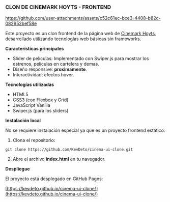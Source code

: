 ### CLON DE CINEMARK HOYTS - FRONTEND

https://github.com/user-attachments/assets/c52c61ec-bce3-4408-b82c-082952bef58e

Este proyecto es un clon frontend de la página web de [Cinemark Hoyts](https://www.cinemarkhoyts.com.ar/), desarrollado utilizando tecnologías web básicas sin frameworks.

**Características principales**
+ Slider de películas: Implementado con Swiper.js para mostrar los estrenos, películas en cartelera y demas.
+ Diseño responsive: **proximamente**.
+ Interactividad: efectos hover.

**Tecnologías utilizadas**
+ HTML5
+ CSS3 (con Flexbox y Grid)
+ JavaScript Vanilla
+ Swiper.js (para los sliders)

**Instalación local**

No se requiere instalación especial ya que es un proyecto frontend estático:

1. Clona el repositorio:
```
git clone https://github.com/KevDeto/cinema-ui-clone.git
```
2. Abre el archivo **index.html** en tu navegador.

**Despliegue**

El proyecto está desplegado en GitHub Pages:

[https://kevdeto.github.io/cinema-ui-clone/](https://kevdeto.github.io/cinema-ui-clone/)
